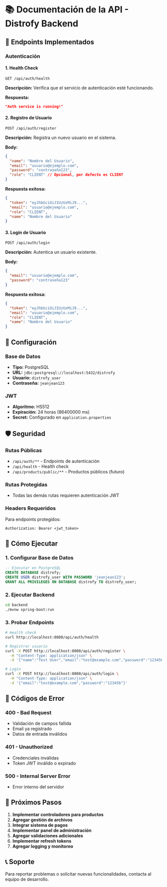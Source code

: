 # 📚 Documentación de la API - Distrofy Backend

## 🚀 Endpoints Implementados

### Autenticación

#### 1. Health Check
```
GET /api/auth/health
```
**Descripción:** Verifica que el servicio de autenticación esté funcionando.

**Respuesta:**
```json
"Auth service is running!"
```

#### 2. Registro de Usuario
```
POST /api/auth/register
```
**Descripción:** Registra un nuevo usuario en el sistema.

**Body:**
```json
{
  "name": "Nombre del Usuario",
  "email": "usuario@ejemplo.com",
  "password": "contraseña123",
  "role": "CLIENT" // Opcional, por defecto es CLIENT
}
```

**Respuesta exitosa:**
```json
{
  "token": "eyJhbGciOiJIUzUxMiJ9...",
  "email": "usuario@ejemplo.com",
  "role": "CLIENT",
  "name": "Nombre del Usuario"
}
```

#### 3. Login de Usuario
```
POST /api/auth/login
```
**Descripción:** Autentica un usuario existente.

**Body:**
```json
{
  "email": "usuario@ejemplo.com",
  "password": "contraseña123"
}
```

**Respuesta exitosa:**
```json
{
  "token": "eyJhbGciOiJIUzUxMiJ9...",
  "email": "usuario@ejemplo.com",
  "role": "CLIENT",
  "name": "Nombre del Usuario"
}
```

## 🔧 Configuración

### Base de Datos
- **Tipo:** PostgreSQL
- **URL:** `jdbc:postgresql://localhost:5432/distrofy`
- **Usuario:** `distrofy_user`
- **Contraseña:** `jeanjean123`

### JWT
- **Algoritmo:** HS512
- **Expiración:** 24 horas (86400000 ms)
- **Secret:** Configurado en `application.properties`

## 🛡️ Seguridad

### Rutas Públicas
- `/api/auth/**` - Endpoints de autenticación
- `/api/health` - Health check
- `/api/products/public/**` - Productos públicos (futuro)

### Rutas Protegidas
- Todas las demás rutas requieren autenticación JWT

### Headers Requeridos
Para endpoints protegidos:
```
Authorization: Bearer <jwt_token>
```

## 🚀 Cómo Ejecutar

### 1. Configurar Base de Datos
```sql
-- Ejecutar en PostgreSQL
CREATE DATABASE distrofy;
CREATE USER distrofy_user WITH PASSWORD 'jeanjean123';
GRANT ALL PRIVILEGES ON DATABASE distrofy TO distrofy_user;
```

### 2. Ejecutar Backend
```bash
cd backend
./mvnw spring-boot:run
```

### 3. Probar Endpoints
```bash
# Health check
curl http://localhost:8080/api/auth/health

# Registrar usuario
curl -X POST http://localhost:8080/api/auth/register \
  -H "Content-Type: application/json" \
  -d '{"name":"Test User","email":"test@example.com","password":"123456"}'

# Login
curl -X POST http://localhost:8080/api/auth/login \
  -H "Content-Type: application/json" \
  -d '{"email":"test@example.com","password":"123456"}'
```

## 📝 Códigos de Error

### 400 - Bad Request
- Validación de campos fallida
- Email ya registrado
- Datos de entrada inválidos

### 401 - Unauthorized
- Credenciales inválidas
- Token JWT inválido o expirado

### 500 - Internal Server Error
- Error interno del servidor

## 🔄 Próximos Pasos

1. **Implementar controladores para productos**
2. **Agregar gestión de archivos**
3. **Integrar sistema de pagos**
4. **Implementar panel de administración**
5. **Agregar validaciones adicionales**
6. **Implementar refresh tokens**
7. **Agregar logging y monitoreo**

## 📞 Soporte

Para reportar problemas o solicitar nuevas funcionalidades, contacta al equipo de desarrollo. 